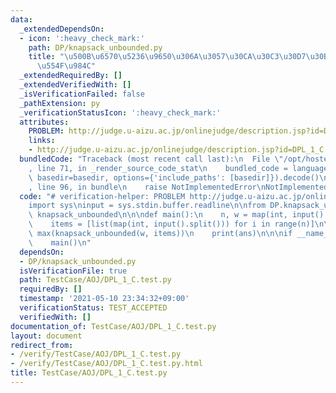 ```yaml
---
data:
  _extendedDependsOn:
  - icon: ':heavy_check_mark:'
    path: DP/knapsack_unbounded.py
    title: "\u500B\u6570\u5236\u9650\u306A\u3057\u30CA\u30C3\u30D7\u30B5\u30C3\u30AF\
      \u554F\u984C"
  _extendedRequiredBy: []
  _extendedVerifiedWith: []
  _isVerificationFailed: false
  _pathExtension: py
  _verificationStatusIcon: ':heavy_check_mark:'
  attributes:
    PROBLEM: http://judge.u-aizu.ac.jp/onlinejudge/description.jsp?id=DPL_1_C
    links:
    - http://judge.u-aizu.ac.jp/onlinejudge/description.jsp?id=DPL_1_C
  bundledCode: "Traceback (most recent call last):\n  File \"/opt/hostedtoolcache/Python/3.9.7/x64/lib/python3.9/site-packages/onlinejudge_verify/documentation/build.py\"\
    , line 71, in _render_source_code_stat\n    bundled_code = language.bundle(stat.path,\
    \ basedir=basedir, options={'include_paths': [basedir]}).decode()\n  File \"/opt/hostedtoolcache/Python/3.9.7/x64/lib/python3.9/site-packages/onlinejudge_verify/languages/python.py\"\
    , line 96, in bundle\n    raise NotImplementedError\nNotImplementedError\n"
  code: "# verification-helper: PROBLEM http://judge.u-aizu.ac.jp/onlinejudge/description.jsp?id=DPL_1_C\n\
    import sys\ninput = sys.stdin.buffer.readline\n\nfrom DP.knapsack_unbounded import\
    \ knapsack_unbounded\n\n\ndef main():\n    n, w = map(int, input().split())\n\
    \    items = [list(map(int, input().split())) for i in range(n)]\n\n    ans =\
    \ max(knapsack_unbounded(w, items))\n    print(ans)\n\n\nif __name__ == '__main__':\n\
    \    main()\n"
  dependsOn:
  - DP/knapsack_unbounded.py
  isVerificationFile: true
  path: TestCase/AOJ/DPL_1_C.test.py
  requiredBy: []
  timestamp: '2021-05-10 23:34:32+09:00'
  verificationStatus: TEST_ACCEPTED
  verifiedWith: []
documentation_of: TestCase/AOJ/DPL_1_C.test.py
layout: document
redirect_from:
- /verify/TestCase/AOJ/DPL_1_C.test.py
- /verify/TestCase/AOJ/DPL_1_C.test.py.html
title: TestCase/AOJ/DPL_1_C.test.py
---
```


